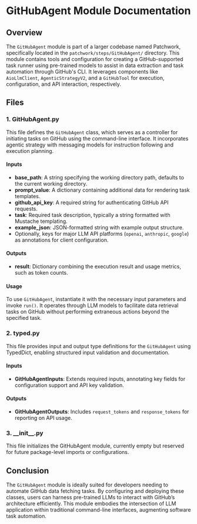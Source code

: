 # GitHubAgent Module Documentation

## Overview

The `GitHubAgent` module is part of a larger codebase named Patchwork, specifically located in the `patchwork/steps/GitHubAgent/` directory. This module contains tools and configuration for creating a GitHub-supported task runner using pre-trained models to assist in data extraction and task automation through GitHub's CLI. It leverages components like `AioLlmClient`, `AgenticStrategyV2`, and a `GitHubTool` for execution, configuration, and API interaction, respectively.

## Files

### 1. GitHubAgent.py

This file defines the `GitHubAgent` class, which serves as a controller for initiating tasks on GitHub using the command-line interface. It incorporates agentic strategy with messaging models for instruction following and execution planning.

#### **Inputs**

- **base_path**: A string specifying the working directory path, defaults to the current working directory.
- **prompt_value**: A dictionary containing additional data for rendering task templates.
- **github_api_key**: A required string for authenticating GitHub API requests.
- **task**: Required task description, typically a string formatted with Mustache templating.
- **example_json**: JSON-formatted string with example output structure.
- Optionally, keys for major LLM API platforms (`openai`, `anthropic`, `google`) as annotations for client configuration.

#### **Outputs**

- **result**: Dictionary combining the execution result and usage metrics, such as token counts.

#### **Usage**

To use `GitHubAgent`, instantiate it with the necessary input parameters and invoke `run()`. It operates through LLM models to facilitate data retrieval tasks on GitHub without performing extraneous actions beyond the specified task.

### 2. typed.py

This file provides input and output type definitions for the `GitHubAgent` using TypedDict, enabling structured input validation and documentation.

#### **Inputs**

- **GitHubAgentInputs**: Extends required inputs, annotating key fields for configuration support and API key validation.

#### **Outputs**

- **GitHubAgentOutputs**: Includes `request_tokens` and `response_tokens` for reporting on API usage.

### 3. \_\_init\_\_.py

This file initializes the GitHubAgent module, currently empty but reserved for future package-level imports or configurations.

## Conclusion

The `GitHubAgent` module is ideally suited for developers needing to automate GitHub data fetching tasks. By configuring and deploying these classes, users can harness pre-trained LLMs to interact with GitHub’s architecture efficiently. This module embodies the intersection of LLM application within traditional command-line interfaces, augmenting software task automation.

